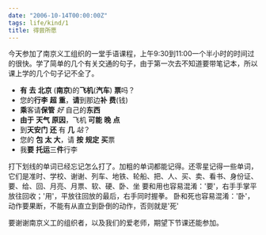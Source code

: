 ```yaml
---
date: "2006-10-14T00:00:00Z"
tags: life/kind/1
title: 得尝所愿
---
```


今天参加了南京义工组织的一堂手语课程，上午9:30到11:00一个半小时的时间过的很快。学了简单的几个有关交通的句子，由于第一次去不知道要带笔记本，所以课上学的几个句子记不全了。

- **有** **去** **北京** (**南京**)的**飞机**(**汽车**) **票**吗？
- 您的**行李** **超** **重**，**请**到那边**补** **费**(钱)
- **乘**客请**保管** _好_ 自己的**东西**
- **由于** **天气** **原因**，飞机 **可能** **晚** **点**
- 到**天安门** **还** 有 **几** _站_？
- 您的 **包** **太** **大**，请 **按** **规定** **买**票
- 我**要** **托运**三**件**行李

打下划线的单词已经忘记怎么打了。加粗的单词都能记得。还零星记得一些单词，它们是准时、学校、谢谢、列车、地铁、轮船、把、人、买、卖、看书、身份证、要、给、回、月亮、月票、软、硬、卧、坐
要和用也容易混淆：'要'，右手手掌平放往回收；'用'，平放往回放的最后，右手同时握拳。
卧和死也容易混淆：'卧'，动作要果断，不能有从直立到卧倒的动作，否则就是'死'

要谢谢南京义工的组织者，以及我们的爱老师，期望下节课还能参加。

